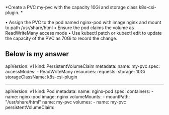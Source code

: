 *Create a PVC my-pvc with the capacity 10Gi and storage class k8s-csi-plugin. *

•	Assign the PVC to the pod named nginx-pod with image nginx and mount to path /usr/share/html
•	Ensure the pod claims the volume as ReadWriteMany access mode 
•	Use kubectl patch or kubectl edit to update the capacity of the PVC as 70Gi to record the change.


## Below is my answer

apiVersion: v1
kind: PersistentVolumeClaim
metadata:
  name: my-pvc
spec:
  accessModes:
    - ReadWriteMany
  resources:
    requests:
      storage: 10Gi
  storageClassName: k8s-csi-plugin

---

apiVersion: v1
kind: Pod
metadata:
  name: nginx-pod
spec:
  containers:
    - name: nginx-pod
      image: nginx
      volumeMounts:
      - mountPath: "/usr/share/html"
        name: my-pvc
  volumes:
    - name: my-pvc
      persistentVolumeClaim:
